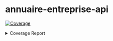 # annuaire-entreprise-api

<!-- Pytest Coverage Comment:Begin -->
<a href="https://github.com/gouv-nc-data/annuaire-entreprise-api/blob/main/README.md"><img alt="Coverage" src="https://img.shields.io/badge/Coverage-6%25-red.svg" /></a><details><summary>Coverage Report </summary><table><tr><th>File</th><th>Stmts</th><th>Miss</th><th>Cover</th><th>Missing</th></tr><tbody><tr><td colspan="5"><b>app</b></td></tr><tr><td>&nbsp; &nbsp;<a href="https://github.com/gouv-nc-data/annuaire-entreprise-api/blob/main/app/main.py">main.py</a></td><td>24</td><td>18</td><td>25%</td><td><a href="https://github.com/gouv-nc-data/annuaire-entreprise-api/blob/main/app/main.py#L9-L51">9&ndash;51</a></td></tr><tr><td colspan="5"><b>app/controllers</b></td></tr><tr><td>&nbsp; &nbsp;<a href="https://github.com/gouv-nc-data/annuaire-entreprise-api/blob/main/app/controllers/field_validation.py">field_validation.py</a></td><td>4</td><td>4</td><td>0%</td><td><a href="https://github.com/gouv-nc-data/annuaire-entreprise-api/blob/main/app/controllers/field_validation.py#L1-L24">1&ndash;24</a></td></tr><tr><td>&nbsp; &nbsp;<a href="https://github.com/gouv-nc-data/annuaire-entreprise-api/blob/main/app/controllers/search_params_builder.py">search_params_builder.py</a></td><td>19</td><td>19</td><td>0%</td><td><a href="https://github.com/gouv-nc-data/annuaire-entreprise-api/blob/main/app/controllers/search_params_builder.py#L1-L33">1&ndash;33</a></td></tr><tr><td>&nbsp; &nbsp;<a href="https://github.com/gouv-nc-data/annuaire-entreprise-api/blob/main/app/controllers/search_params_model.py">search_params_model.py</a></td><td>67</td><td>67</td><td>0%</td><td><a href="https://github.com/gouv-nc-data/annuaire-entreprise-api/blob/main/app/controllers/search_params_model.py#L1-L158">1&ndash;158</a></td></tr><tr><td colspan="5"><b>app/database</b></td></tr><tr><td>&nbsp; &nbsp;<a href="https://github.com/gouv-nc-data/annuaire-entreprise-api/blob/main/app/database/connection.py">connection.py</a></td><td>15</td><td>7</td><td>53%</td><td><a href="https://github.com/gouv-nc-data/annuaire-entreprise-api/blob/main/app/database/connection.py#L15-L31">15&ndash;31</a></td></tr><tr><td>&nbsp; &nbsp;<a href="https://github.com/gouv-nc-data/annuaire-entreprise-api/blob/main/app/database/models.py">models.py</a></td><td>12</td><td>10</td><td>17%</td><td><a href="https://github.com/gouv-nc-data/annuaire-entreprise-api/blob/main/app/database/models.py#L6-L16">6&ndash;16</a></td></tr><tr><td colspan="5"><b>app/exceptions</b></td></tr><tr><td>&nbsp; &nbsp;<a href="https://github.com/gouv-nc-data/annuaire-entreprise-api/blob/main/app/exceptions/exception_handlers.py">exception_handlers.py</a></td><td>20</td><td>20</td><td>0%</td><td><a href="https://github.com/gouv-nc-data/annuaire-entreprise-api/blob/main/app/exceptions/exception_handlers.py#L1-L69">1&ndash;69</a></td></tr><tr><td>&nbsp; &nbsp;<a href="https://github.com/gouv-nc-data/annuaire-entreprise-api/blob/main/app/exceptions/exceptions.py">exceptions.py</a></td><td>19</td><td>19</td><td>0%</td><td><a href="https://github.com/gouv-nc-data/annuaire-entreprise-api/blob/main/app/exceptions/exceptions.py#L1-L56">1&ndash;56</a></td></tr><tr><td colspan="5"><b>app/labels</b></td></tr><tr><td>&nbsp; &nbsp;<a href="https://github.com/gouv-nc-data/annuaire-entreprise-api/blob/main/app/labels/helpers.py">helpers.py</a></td><td>9</td><td>9</td><td>0%</td><td><a href="https://github.com/gouv-nc-data/annuaire-entreprise-api/blob/main/app/labels/helpers.py#L1-L25">1&ndash;25</a></td></tr><tr><td colspan="5"><b>app/models</b></td></tr><tr><td>&nbsp; &nbsp;<a href="https://github.com/gouv-nc-data/annuaire-entreprise-api/blob/main/app/models/entreprise.py">entreprise.py</a></td><td>11</td><td>11</td><td>0%</td><td><a href="https://github.com/gouv-nc-data/annuaire-entreprise-api/blob/main/app/models/entreprise.py#L1-L13">1&ndash;13</a></td></tr><tr><td>&nbsp; &nbsp;<a href="https://github.com/gouv-nc-data/annuaire-entreprise-api/blob/main/app/models/response.py">response.py</a></td><td>9</td><td>9</td><td>0%</td><td><a href="https://github.com/gouv-nc-data/annuaire-entreprise-api/blob/main/app/models/response.py#L1-L12">1&ndash;12</a></td></tr><tr><td>&nbsp; &nbsp;<a href="https://github.com/gouv-nc-data/annuaire-entreprise-api/blob/main/app/models/response_builder.py">response_builder.py</a></td><td>15</td><td>15</td><td>0%</td><td><a href="https://github.com/gouv-nc-data/annuaire-entreprise-api/blob/main/app/models/response_builder.py#L1-L27">1&ndash;27</a></td></tr><tr><td colspan="5"><b>app/routers</b></td></tr><tr><td>&nbsp; &nbsp;<a href="https://github.com/gouv-nc-data/annuaire-entreprise-api/blob/main/app/routers/public.py">public.py</a></td><td>6</td><td>6</td><td>0%</td><td><a href="https://github.com/gouv-nc-data/annuaire-entreprise-api/blob/main/app/routers/public.py#L1-L10">1&ndash;10</a></td></tr><tr><td colspan="5"><b>app/services</b></td></tr><tr><td>&nbsp; &nbsp;<a href="https://github.com/gouv-nc-data/annuaire-entreprise-api/blob/main/app/services/build_api_response.py">build_api_response.py</a></td><td>9</td><td>9</td><td>0%</td><td><a href="https://github.com/gouv-nc-data/annuaire-entreprise-api/blob/main/app/services/build_api_response.py#L1-L23">1&ndash;23</a></td></tr><tr><td>&nbsp; &nbsp;<a href="https://github.com/gouv-nc-data/annuaire-entreprise-api/blob/main/app/services/format_search_results.py">format_search_results.py</a></td><td>21</td><td>21</td><td>0%</td><td><a href="https://github.com/gouv-nc-data/annuaire-entreprise-api/blob/main/app/services/format_search_results.py#L2-L49">2&ndash;49</a></td></tr><tr><td colspan="5"><b>app/services/formatters</b></td></tr><tr><td>&nbsp; &nbsp;<a href="https://github.com/gouv-nc-data/annuaire-entreprise-api/blob/main/app/services/formatters/adresse_complete.py">adresse_complete.py</a></td><td>9</td><td>9</td><td>0%</td><td><a href="https://github.com/gouv-nc-data/annuaire-entreprise-api/blob/main/app/services/formatters/adresse_complete.py#L1-L18">1&ndash;18</a></td></tr><tr><td>&nbsp; &nbsp;<a href="https://github.com/gouv-nc-data/annuaire-entreprise-api/blob/main/app/services/formatters/entreprise_results.py">entreprise_results.py</a></td><td>5</td><td>5</td><td>0%</td><td><a href="https://github.com/gouv-nc-data/annuaire-entreprise-api/blob/main/app/services/formatters/entreprise_results.py#L1-L7">1&ndash;7</a></td></tr><tr><td>&nbsp; &nbsp;<a href="https://github.com/gouv-nc-data/annuaire-entreprise-api/blob/main/app/services/formatters/nom_complet.py">nom_complet.py</a></td><td>7</td><td>7</td><td>0%</td><td><a href="https://github.com/gouv-nc-data/annuaire-entreprise-api/blob/main/app/services/formatters/nom_complet.py#L1-L14">1&ndash;14</a></td></tr><tr><td colspan="5"><b>app/services/search</b></td></tr><tr><td>&nbsp; &nbsp;<a href="https://github.com/gouv-nc-data/annuaire-entreprise-api/blob/main/app/services/search/search_builder.py">search_builder.py</a></td><td>14</td><td>14</td><td>0%</td><td><a href="https://github.com/gouv-nc-data/annuaire-entreprise-api/blob/main/app/services/search/search_builder.py#L1-L19">1&ndash;19</a></td></tr><tr><td>&nbsp; &nbsp;<a href="https://github.com/gouv-nc-data/annuaire-entreprise-api/blob/main/app/services/search/search_results.py">search_results.py</a></td><td>18</td><td>18</td><td>0%</td><td><a href="https://github.com/gouv-nc-data/annuaire-entreprise-api/blob/main/app/services/search/search_results.py#L1-L25">1&ndash;25</a></td></tr><tr><td colspan="5"><b>app/services/search/parsers</b></td></tr><tr><td>&nbsp; &nbsp;<a href="https://github.com/gouv-nc-data/annuaire-entreprise-api/blob/main/app/services/search/parsers/ridet.py">ridet.py</a></td><td>9</td><td>9</td><td>0%</td><td><a href="https://github.com/gouv-nc-data/annuaire-entreprise-api/blob/main/app/services/search/parsers/ridet.py#L1-L15">1&ndash;15</a></td></tr><tr><td colspan="5"><b>app/services/search/queries</b></td></tr><tr><td>&nbsp; &nbsp;<a href="https://github.com/gouv-nc-data/annuaire-entreprise-api/blob/main/app/services/search/queries/search_by_ridet.py">search_by_ridet.py</a></td><td>5</td><td>5</td><td>0%</td><td><a href="https://github.com/gouv-nc-data/annuaire-entreprise-api/blob/main/app/services/search/queries/search_by_ridet.py#L1-L8">1&ndash;8</a></td></tr><tr><td>&nbsp; &nbsp;<a href="https://github.com/gouv-nc-data/annuaire-entreprise-api/blob/main/app/services/search/queries/search_by_text.py">search_by_text.py</a></td><td>7</td><td>7</td><td>0%</td><td><a href="https://github.com/gouv-nc-data/annuaire-entreprise-api/blob/main/app/services/search/queries/search_by_text.py#L1-L12">1&ndash;12</a></td></tr><tr><td colspan="5"><b>app/utils</b></td></tr><tr><td>&nbsp; &nbsp;<a href="https://github.com/gouv-nc-data/annuaire-entreprise-api/blob/main/app/utils/helpers.py">helpers.py</a></td><td>24</td><td>19</td><td>21%</td><td><a href="https://github.com/gouv-nc-data/annuaire-entreprise-api/blob/main/app/utils/helpers.py#L2-L3">2&ndash;3</a>, <a href="https://github.com/gouv-nc-data/annuaire-entreprise-api/blob/main/app/utils/helpers.py#L7-L9">7&ndash;9</a>, <a href="https://github.com/gouv-nc-data/annuaire-entreprise-api/blob/main/app/utils/helpers.py#L13-L16">13&ndash;16</a>, <a href="https://github.com/gouv-nc-data/annuaire-entreprise-api/blob/main/app/utils/helpers.py#L23-L25">23&ndash;25</a>, <a href="https://github.com/gouv-nc-data/annuaire-entreprise-api/blob/main/app/utils/helpers.py#L29-L38">29&ndash;38</a></td></tr><tr><td><b>TOTAL</b></td><td><b>358</b></td><td><b>337</b></td><td><b>6%</b></td><td>&nbsp;</td></tr></tbody></table></details>
<!-- Pytest Coverage Comment:End -->
